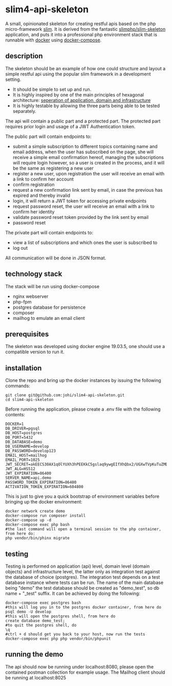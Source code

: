 # slim4-api-skeleton
A small, opinionated skeleton for creating restful apis based on the php micro-framework [slim](http://www.slimframework.com/).
It is derived from the fantastic [slimphp/slim-skeleton](https://github.com/slimphp/Slim-Skeleton) application, and puts it into a professional
php environment stack that is runnable with [docker](https://www.docker.com/why-docker) using [docker-compose](https://docs.docker.com/compose/).

## description
The skeleton should be an example of how one could structure and layout a simple restful api using the popular slim framework in a 
development setting. 
* It should be simple to set up and run. 
* It is highly inspired by one of the main principles of hexagonal architecture:
[seperation of application, domain and infrastructure](https://blog.octo.com/hexagonal-architecture-three-principles-and-an-implementation-example/#principles)
* It is highly testable by allowing the three parts being able to be tested separately.

The api will contain a public part and a protected part. The protected part requires prior login and usage of a JWT Authentication token.

The public part will contain endpoints to:
* submit a simple subscription to different topics containing name and email address, when the user has subscribed on the page, she will 
receive a simple email confirmation hereof, managing the subscriptions will require login however, so a user is created in the process,
and it will be the same as registering a new user
* register a new user, upon registration the user will receive an email with a link to confirm her account
* confirm registration
* request a new confirmation link sent by email, in case the previous has expired and thereby invalid
* login, it will return a JWT token for accessing private endpoints
* request password reset, the user will receive an email with a link to confirm her identity
* validate password reset token provided by the link sent by email
* password reset

The private part will contain endpoints to:
* view a list of subscriptions and which ones the user is subscribed to
* log out

All communication will be done in JSON format.

## technology stack
The stack will be run using docker-compose
* nginx webserver
* php-fpm
* postgres database for persistence
* composer
* mailhog to emulate an email client

## prerequisites
The skeleton was developed using docker engine 19.03.5, one should use a compatible version to run it.

## installation
Clone the repo and bring up the docker instances by issuing the following commands:

    git clone git@github.com:johi/slim4-api-skeleton.git
    cd slim4-api-skeleton

Before running the application, please create a .env file with the following contents:

    DOCKER=1
    DB_DRIVER=pgsql
    DB_HOST=postgres
    DB_PORT=5432
    DB_DATABASE=demo
    DB_USERNAME=develop
    DB_PASSWORD=develop123
    EMAIL_HOST=mailhog
    EMAIL_PORT=1025
    JWT_SECRET=akEECS30AX1qOlYUXh3hPEEKkC5gslaq9ywgEIfXhQbx2/UGXwTVpKuTuZMDDoIuQtncBnyA2Nn2jVvQ/cAJWQ==
    JWT_ALG=HS512
    JWT_EXPIRATION=86400
    SERVER_NAME=api.demo
    PASSWORD_TOKEN_EXPIRATION=86400
    ACTIVATION_TOKEN_EXPIRATION=604800

This is just to give you a quick bootstrap of environment variables before bringing up the docker environment:

    docker network create demo
    docker-compose run composer install
    docker-compose up -d
    docker-compose exec php bash
    #the last command will open a terminal session to the php container, from here do:
    php vendor/bin/phinx migrate

## testing
Testing is performed on application (api) level, domain level (domain objects) and infrastructure level, the latter only
as integration test against the database of choice (postgres). The integration test depends on a test database instance 
where tests can be run. The name of the main database being "demo" the test database should be created as "demo_test",
so db name + "_test" suffix. It can be achieved by doing the following:

    docker-compose exec postgres bash
    #this will log you in to the postgres docker container, from here do
    psql demo -U develop
    #this will open the postgres shell, from here do
    create database demo_test;
    #to quit the postgres shell, do
    \q
    #ctrl + d should get you back to your host, now run the tests
    docker-compose exec php php vendor/bin/phpunit
    
## running the demo
The api should now be running under localhost:8080, please open the contained postman collection for example usage.
The Mailhog client should be running at localhost:8025
